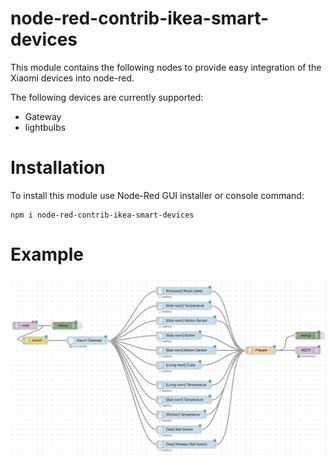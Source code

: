 # node-red-contrib-ikea-smart-devices

This module contains the following nodes to provide easy integration of the Xiaomi devices into node-red.

The following devices are currently supported:

* Gateway
* lightbulbs

# Installation
To install this module use Node-Red GUI installer or console command:

```
npm i node-red-contrib-ikea-smart-devices
```

# Example


![Example](example.png)